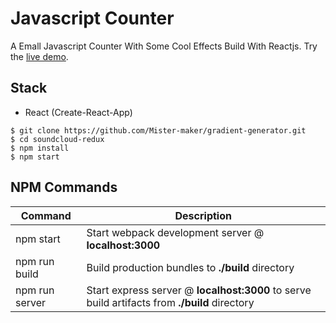# Javascript Counter

A Emall Javascript Counter With Some Cool Effects Build With Reactjs. Try the [live demo](https://awesome-counter.netlify.com).

## Stack

- React (Create-React-App)

```shell
$ git clone https://github.com/Mister-maker/gradient-generator.git
$ cd soundcloud-redux
$ npm install
$ npm start
```

## NPM Commands

| Command        | Description                                                                                   |
| -------------- | --------------------------------------------------------------------------------------------- |
| npm start      | Start webpack development server @ **localhost:3000**                                         |
| npm run build  | Build production bundles to **./build** directory                                             |
| npm run server | Start express server @ **localhost:3000** to serve build artifacts from **./build** directory |
